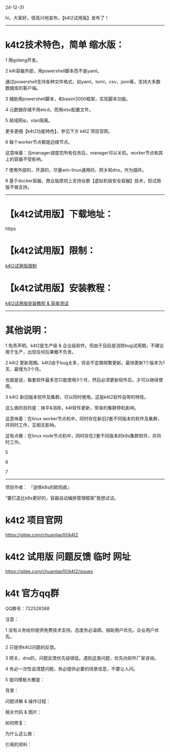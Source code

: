 ﻿---
categories: k4t2
layout: post
permalink: /k4t2/k4t2试用版发布
---

24-12-31

hi，大家好，很高兴地宣布，【k4t2试用版】发布了！

------

# k4t2技术特色，简单 缩水版：

1 用golang开发。

2 k4t容器外部，用powershell脚本而不是yaml。

通过powershell支持各种文件格式，如yaml，toml，csv，json等。支持大多数数据库的客户端。

3 辅助用powershell脚本，和kasini3000框架，实现脚本功能。

4 元数据存储不用etcd，而用xlsx配置文件。

5 局域网ip，vlan隔离。

更多更细【k4t2功能特色】，参见下方 k4t2 项目官网。

6 每个worker节点都是边缘节点。

这意味着：当manager调度完所有任务后，manager可以关机。worker节点和其上的容器不受影响。

7 使用外部的，开源的，尽量win-linux通用的，网关和dns，作为插件。

8 基于docker容器，商业版原则上支持谷歌【虚拟机级安全容器】技术，但试用版不做支持。




------

# 【k4t2试用版】下载地址：

https

# 【k4t2试用版】限制：

[k4t2试用版限制](https://kasini3000.github.io/k4t2/k4t2试用版限制)


# 【k4t2试用版】安装教程：

[k4t2试用版安装教程 & 简单测试](https://kasini3000.github.io/k4t2/k4t2试用版安装教程)


------

# 其他说明：

1	免责声明。k4t2是生产级 & 企业级软件。但由于目前是消除bug试用期，不建议用于生产，出现任何后果概不负责。

2	k4t2 更新周期。k4t2由于bug太多，将会不定期频繁更新。最快更新1个版本为1天，最慢为3个月。

也就是说，每套软件最多您只能使用3个月，然后必须更新软件后，才可以继续使用。

3	k4t2 新旧版本软件及集群，可以同时使用。这是k4t2软件自带的特性。

这么做的目的是：抹平&消除，k4t软件更新，带来的集群停机影响。

这意味着：在linux worker节点机中，同时存在新旧2套不同版本的软件及集群，并同时工作，互相无影响。

这有点像：在linux node节点机中，同时存在2套不同版本的k8s集群软件，并同时工作。




5

6

7


------

项目作者： 『逆练k8s的欧阳疯』

“要打造比k8s更好的，容器自动编排管理框架”我想试试。

# k4t2 项目官网

https://gitee.com/chuanjiao10/k4t2

# k4t2 试用版 问题反馈 临时 网址

https://gitee.com/chuanjiao10/k4t2/issues

# k4t 官方qq群

QQ群号：722528388

注意：

1 没有义务给你提供免费技术支持。态度务必温顺。捐助用户优先。企业用户优先。

2 只提供k4t2问题的反馈。

3 网关，dns的，问题反馈优先级很低。遇到这类问题，优先向软件厂家咨询。

4 务必一次性说清楚问题，务必提供必要的场景信息，不要让人问。

5 提问模板大概是：

背景：

问题详解 & 操作过程：

相关代码 & 图片：

如何修复：

为什么这么做：

引用的资料：








